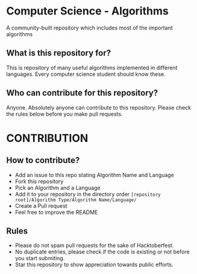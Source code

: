 # Computer Science - Algorithms
A community-built repository which includes most of the important algorithms

## What is this repository for?

This is repository of many useful algorithms implemented in different languages. Every computer science student should know these.

## Who can contribute for this repository?

Anyone. Absolutely anyone can contribute to this repository. Please check the rules below before you make pull requests.

# CONTRIBUTION

## How to contribute?

- Add an issue to this repo stating Algorithm Name and Language
- Fork this repository
- Pick an Algorithm and a Language
- Add it to your repository in the directory order `[repository root]/Algorithm Type/Algorithm Name/Language/`
- Create a Pull request
- Feel free to improve the README

## Rules

- Please do not spam pull requests for the sake of Hacktoberfest.
- No duplicate entries, please check if the code is existing or not before you start submiting.
- Star this repository to show appreciation towards public efforts.

